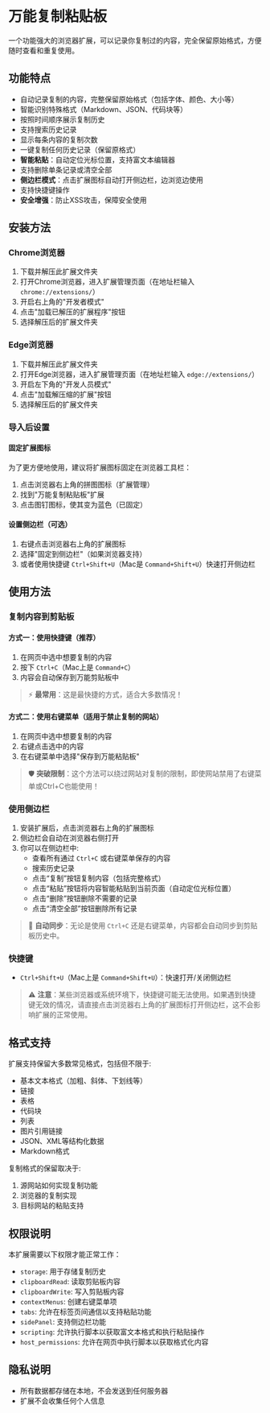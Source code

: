 # 万能复制粘贴板

一个功能强大的浏览器扩展，可以记录你复制过的内容，完全保留原始格式，方便随时查看和重复使用。

## 功能特点

- 自动记录复制的内容，完整保留原始格式（包括字体、颜色、大小等）
- 智能识别特殊格式（Markdown、JSON、代码块等）
- 按照时间顺序展示复制历史
- 支持搜索历史记录
- 显示每条内容的复制次数
- 一键复制任何历史记录（保留原格式）
- **智能粘贴**：自动定位光标位置，支持富文本编辑器
- 支持删除单条记录或清空全部
- **侧边栏模式**：点击扩展图标自动打开侧边栏，边浏览边使用
- 支持快捷键操作
- **安全增强**：防止XSS攻击，保障安全使用

## 安装方法

### Chrome浏览器

1. 下载并解压此扩展文件夹
2. 打开Chrome浏览器，进入扩展管理页面（在地址栏输入 `chrome://extensions/`）
3. 开启右上角的"开发者模式"
4. 点击"加载已解压的扩展程序"按钮
5. 选择解压后的扩展文件夹

### Edge浏览器

1. 下载并解压此扩展文件夹
2. 打开Edge浏览器，进入扩展管理页面（在地址栏输入 `edge://extensions/`）
3. 开启左下角的"开发人员模式"
4. 点击"加载解压缩的扩展"按钮
5. 选择解压后的扩展文件夹

### 导入后设置

#### 固定扩展图标
为了更方便地使用，建议将扩展图标固定在浏览器工具栏：
1. 点击浏览器右上角的拼图图标（扩展管理）
2. 找到"万能复制粘贴板"扩展
3. 点击图钉图标，使其变为蓝色（已固定）

#### 设置侧边栏（可选）
1. 右键点击浏览器右上角的扩展图标
2. 选择"固定到侧边栏"（如果浏览器支持）
3. 或者使用快捷键 `Ctrl+Shift+U`（Mac是 `Command+Shift+U`）快速打开侧边栏

## 使用方法

### 复制内容到剪贴板

#### 方式一：使用快捷键（推荐）
1. 在网页中选中想要复制的内容
2. 按下 `Ctrl+C`（Mac上是 `Command+C`）
3. 内容会自动保存到万能剪贴板中

> ⚡ **最常用**：这是最快捷的方式，适合大多数情况！

#### 方式二：使用右键菜单（适用于禁止复制的网站）
1. 在网页中选中想要复制的内容
2. 右键点击选中的内容
3. 在右键菜单中选择"保存到万能粘贴板"

> 🛡️ **突破限制**：这个方法可以绕过网站对复制的限制，即使网站禁用了右键菜单或Ctrl+C也能使用！

### 使用侧边栏

1. 安装扩展后，点击浏览器右上角的扩展图标
2. 侧边栏会自动在浏览器右侧打开
3. 你可以在侧边栏中:
   - 查看所有通过 `Ctrl+C` 或右键菜单保存的内容
   - 搜索历史记录
   - 点击“复制”按钮复制内容（包括完整格式）
   - 点击“粘贴”按钮将内容智能粘贴到当前页面（自动定位光标位置）
   - 点击“删除”按钮删除不需要的记录
   - 点击“清空全部”按钮删除所有记录

> 🔄 **自动同步**：无论是使用 `Ctrl+C` 还是右键菜单，内容都会自动同步到剪贴板历史中。

### 快捷键

- `Ctrl+Shift+U`（Mac上是 `Command+Shift+U`）：快速打开/关闭侧边栏

> ⚠️ **注意**：某些浏览器或系统环境下，快捷键可能无法使用。如果遇到快捷键无效的情况，请直接点击浏览器右上角的扩展图标打开侧边栏，这不会影响扩展的正常使用。

## 格式支持

扩展支持保留大多数常见格式，包括但不限于:

- 基本文本格式（加粗、斜体、下划线等）
- 链接
- 表格
- 代码块
- 列表
- 图片引用链接
- JSON、XML等结构化数据
- Markdown格式

复制格式的保留取决于:
1. 源网站如何实现复制功能
2. 浏览器的复制实现
3. 目标网站的粘贴支持

## 权限说明

本扩展需要以下权限才能正常工作：

- `storage`: 用于存储复制历史
- `clipboardRead`: 读取剪贴板内容
- `clipboardWrite`: 写入剪贴板内容
- `contextMenus`: 创建右键菜单项
- `tabs`: 允许在标签页间通信以支持粘贴功能
- `sidePanel`: 支持侧边栏功能
- `scripting`: 允许执行脚本以获取富文本格式和执行粘贴操作
- `host_permissions`: 允许在网页中执行脚本以获取格式化内容

## 隐私说明

- 所有数据都存储在本地，不会发送到任何服务器
- 扩展不会收集任何个人信息 